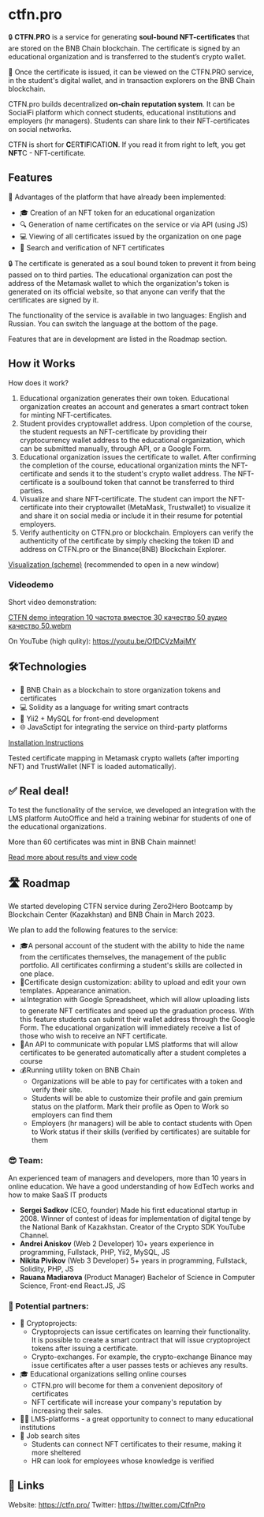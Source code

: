 # ctfn.pro

🔒 **CTFN.PRO** is a service for generating **soul-bound NFT-certificates** that are stored on the BNB Chain blockchain. The certificate is signed by an educational organization and is transferred to the student’s crypto wallet.

🌟 Once the certificate is issued, it can be viewed on the CTFN.PRO service, in the student's digital wallet, and in transaction explorers on the BNB Chain blockchain.

CTFN.pro builds decentralized **on-chain reputation system**. It can be SocialFi platform which connect students, educational institutions and employers (hr managers). Students can share link to their NFT-certificates on social networks. 

CTFN is short for **C**ER**T**I**F**ICATIO**N**. If you read it from right to left, you get **NFT**C - NFT-certificate.

## Features

🎉 Advantages of the platform that have already been implemented:

+ 🎓 Creation of an NFT token for an educational organization
+ 🔍 Generation of name certificates on the service or via API (using JS)
+ 💻 Viewing of all certificates issued by the organization on one page
+ 👀 Search and verification of NFT certificates

🔒 The certificate is generated as a soul bound token to prevent it from being passed on to third parties. The educational organization can post the address of the Metamask wallet to which the organization's token is generated on its official website, so that anyone can verify that the certificates are signed by it.

The functionality of the service is available in two languages: English and Russian. You can switch the language at the bottom of the page.

Features that are in development are listed in the Roadmap section.

## How it Works
How does it work?
1. Educational organization generates their own token.
    Educational organization creates an account and generates a smart contract token for minting NFT-certificates.
2. Student provides cryptowallet address.
    Upon completion of the course, the student requests an NFT-certificate by providing their cryptocurrency wallet address to the educational organization, which can be submitted manually, through API, or a Google Form.
3. Educational organization issues the certificate to wallet.
    After confirming the completion of the course, educational organization mints the NFT-certificate and sends it to the student's crypto wallet address. The NFT-certificate is a soulbound token that cannot be  transferred to third parties.
4. Visualize and share NFT-certificate.
    The student can import the NFT-certificate into their cryptowallet (MetaMask, Trustwallet) to visualize it and share it on social media or include it in their resume for potential employers.
5. Verify authenticity on CTFN.pro or blockchain.
    Employers can verify the authenticity of the certificate by simply checking the token ID and address on CTFN.pro or the Binance(BNB) Blockchain Explorer.

[Visualization (scheme)](https://github.com/Arnion/ctfn.pro/assets/6169475/9f354e17-980c-4bb4-afeb-ec4a18acf871) (recommended to open in a new window)

### Videodemo
Short video demonstration:

[CTFN demo integration 10 частота вместое 30 качество 50 аудио качество 50.webm](https://github.com/Arnion/ctfn.pro/assets/6169475/c374f2aa-68e5-4e5b-868b-dd0909d662a7)

On YouTube (high qulity): https://youtu.be/OfDCVzMajMY


## 🛠️Technologies
+ 🔗 BNB Chain as a blockchain to store organization tokens and certificates
+ 💻 Solidity as a language for writing smart contracts
+ 🎨 Yii2 + MySQL for front-end development
+ 🌐 JavaSctipt for integrating the service on third-party platforms

[Installation Instructions](src/README.md)

Tested certificate mapping in Metamask crypto wallets (after importing NFT) and TrustWallet (NFT is loaded automatically).

## ✅ Real deal!
To test the functionality of the service, we developed an integration with the LMS platform AutoOffice and held a training webinar for students of one of the educational organizations.

More than 60 certificates was mint in BNB Chain mainnet!

[Read more about results and view code](autooffice_integration)

## 🛣️ Roadmap
We started developing CTFN service during Zero2Hero Bootcamp by Blockchain Center (Kazakhstan) and BNB Chain in March 2023.


We plan to add the following features to the service:
+ 🎓A personal account of the student with the ability to hide the name from the certificates themselves, the management of the public portfolio. All certificates confirming a student's skills are collected in one place.
+ 🎨Certificate design customization: ability to upload and edit your own templates. Appearance animation.
+ 📊Integration with Google Spreadsheet, which will allow uploading lists to generate NFT certificates and speed up the graduation process. With this feature students can submit their wallet address through the Google Form. The educational organization will immediately receive a list of those who wish to receive an NFT certificate.
+ 🤖An API to communicate with popular LMS platforms that will allow certificates to be generated automatically after a student completes a course
+ 💰Running utility token on BNB Chain
  + Organizations will be able to pay for certificates with a token and verify their site.
  + Students will be able to customize their profile and gain premium status on the platform. Mark their profile as Open to Work so employers can find them
  + Employers (hr managers) will be able to contact students with Open to Work status if their skills (verified by certificates) are suitable for them

### 😎 Team:
An experienced team of managers and developers, more than 10 years in online education. We have a good understanding of how EdTech works and how to make SaaS IT products

+ **Sergei Sadkov** (CEO, founder)
    Made his first educational startup in 2008.
    Winner of contest of ideas for implementation of digital tenge by the National Bank of Kazakhstan.
    Creator of the Crypto SDK YouTube Channel.
+ **Andrei Aniskov** (Web 2 Developer)
    10+ years experience in programming, Fullstack,
    PHP, Yii2, MySQL, JS
+ **Nikita Pivikov** (Web 3 Developer)
    5+ years in programming, Fullstack,
    Solidity, PHP, JS
+ **Rauana Madiarova** (Product Manager)
    Bachelor of Science in Computer Science, Front-end
    React.JS, JS

### 🤝 Potential partners:
+ 🔑 Cryptoprojects:
  + Cryptoprojects can issue certificates on learning their functionality. It is possible to create a smart contract that will issue cryptoproject tokens after issuing a certificate.
  + Crypto-exchanges. For example, the crypto-exchange Binance may issue certificates after a user passes tests or achieves any results. 
+ 🎓 Educational organizations selling online courses
  + CTFN.pro will become for them a convenient depository of certificates
  + NFT certificate will increase your company's reputation by increasing their sales.
+ 👨‍🏫 LMS-platforms - a great opportunity to connect to many educational institutions
+ 👥 Job search sites 
  + Students can connect NFT certificates to their resume, making it more sheltered
  + HR can look for employees whose knowledge is verified


## 🔗 Links
Website: https://ctfn.pro/
Twitter: https://twitter.com/CtfnPro
